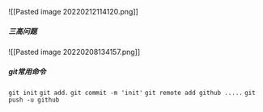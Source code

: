 ![[Pasted image 20220212114120.png]]


##### 三高问题
![[Pasted image 20220208134157.png]]

##### git常用命令
`git init`
`git add.`
`git commit -m 'init'`
`git remote add github .....`
`git push -u github`
